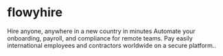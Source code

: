 # flowyhire
Hire anyone, anywhere in a new country in minutes Automate your onboarding, payroll, and compliance for remote teams. Pay easily international employees and contractors worldwide on a secure platform..
